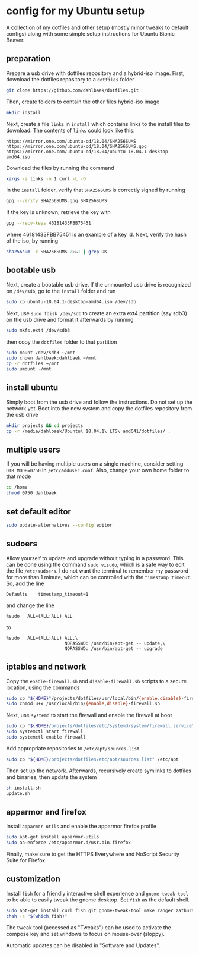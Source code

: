 # config for my Ubuntu setup

A collection of my dotfiles and other setup (mostly minor tweaks to default
configs) along with some simple setup instructions for Ubuntu Bionic Beaver.

## preparation

Prepare a usb drive with dotfiles repository and a hybrid-iso image. First,
download the dotfiles repository to a `dotfiles` folder

```sh
git clone https://github.com/dahlbaek/dotfiles.git
```

Then, create folders to contain the other files hybrid-iso image

```sh
mkdir install
```

Next, create a file `links` in `install` which contains links to the install
files to download. The contents of `links` could look like this:

```
https://mirror.one.com/ubuntu-cd/18.04/SHA256SUMS
https://mirror.one.com/ubuntu-cd/18.04/SHA256SUMS.gpg
https://mirror.one.com/ubuntu-cd/18.04/ubuntu-18.04.1-desktop-amd64.iso
```

Download the files by running the command

```sh
xargs -a links -n 1 curl -L -O
```

In the `install` folder, verify that `SHA256SUMS` is correctly signed by running

```sh
gpg --verify SHA256SUMS.gpg SHA256SUMS
```

If the key is unknown, retrieve the key with

```sh
gpg --recv-keys 46181433FBB75451
```

where 46181433FBB75451 is an example of a key id. Next,
verify the hash of the iso, by running

```sh
sha256sum -c SHA256SUMS 2>&1 | grep OK
```

## bootable usb

Next, create a bootable usb drive. If the unmounted usb drive is recognized on
`/dev/sdb`, go to the `install` folder and run

```sh
sudo cp ubuntu-18.04.1-desktop-amd64.iso /dev/sdb
```

Next, use `sudo fdisk /dev/sdb` to create an extra ext4 partition
(say sdb3) on the usb drive and format it afterwards by running

```sh
sudo mkfs.ext4 /dev/sdb3
```

then copy the `dotfiles` folder to that partition

```sh
sudo mount /dev/sdb3 ~/mnt
sudo chown dahlbaek:dahlbaek ~/mnt
cp -r dotfiles ~/mnt
sudo umount ~/mnt
```

## install ubuntu

Simply boot from the usb drive and follow the instructions. Do not set up the
network yet. Boot into the new system and copy the dotfiles repository from the
usb drive

```sh
mkdir projects && cd projects
cp -r /media/dahlbaek/Ubuntu\ 18.04.1\ LTS\ amd641/dotfiles/ .
```

## multiple users

If you will be having multiple users on a single machine, consider setting
`DIR_MODE=0750` in `/etc/adduser.conf`. Also, change your own home folder to
that mode

```sh
cd /home
chmod 0750 dahlbaek
```

## set default editor

```sh
sudo update-alternatives --config editor
```

## sudoers

Allow yourself to update and upgrade without typing in a password. This can be
done using the command `sudo visudo`, which is a safe way to edit the file
`/etc/sudoers`. I do not want the terminal to remember my password for more
than 1 minute, which can be controlled with the `timestamp_timeout`. So, add
the line

```
Defaults	timestamp_timeout=1
```

and change the line

```
%sudo	ALL=(ALL:ALL) ALL
```

to

```
%sudo	ALL=(ALL:ALL) ALL,\
                      NOPASSWD: /usr/bin/apt-get -- update,\
                      NOPASSWD: /usr/bin/apt-get -- upgrade
```

## iptables and network

Copy the `enable-firewall.sh` and `disable-firewall.sh` scripts to a secure
location, using the commands

```sh
sudo cp "${HOME}"/projects/dotfiles/usr/local/bin/{enable,disable}-firewall.sh /usr/local/bin
sudo chmod u+x /usr/local/bin/{enable,disable}-firewall.sh
```

Next, use `systemd` to start the firewall and enable the firewall at boot

```sh
sudo cp "${HOME}/projects/dotfiles/etc/systemd/system/firewall.service" /etc/systemd/system
sudo systemctl start firewall
sudo systemctl enable firewall
```

Add appropriate repositories to `/etc/apt/sources.list`

```sh
sudo cp "${HOME}/projects/dotfiles/etc/apt/sources.list" /etc/apt
```

Then set up the network. Afterwards, recursively create symlinks to dotfiles
and binaries, then update the system

```sh
sh install.sh
update.sh
```

## apparmor and firefox

Install `apparmor-utils` and enable the apparmor firefox profile

```sh
sudo apt-get install apparmor-utils
sudo aa-enforce /etc/apparmor.d/usr.bin.firefox
```

Finally, make sure to get the HTTPS Everywhere and NoScript Security
Suite for Firefox

## customization

Install `fish` for a friendly interactive shell experience and
`gnome-tweak-tool` to be able to easily tweak the gnome desktop. Set `fish` as
the default shell.

```sh
sudo apt-get install curl fish git gnome-tweak-tool make ranger zathura
chsh -s "$(which fish)"
```

The tweak tool (accessed as "Tweaks") can be used to
activate the compose key and set windows to focus on
mouse-over (sloppy).

Automatic updates can be disabled in "Software and Updates".

